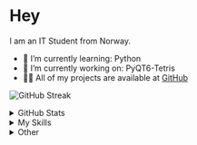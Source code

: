 # Hey
I am an IT Student from Norway.

- 🌱 I’m currently learning: Python
- 🔭 I’m currently working on: PyQT6-Tetris
- 👨‍💻 All of my projects are available at [GitHub](https://github.com/Hiroshji?tab=repositories)

![GitHub Streak](https://github-readme-streak-stats.herokuapp.com?user=hiroshji&theme=dracula&date_format=M%2Fd%5B%2FY%5D)

<details>
  <summary>GitHub Stats</summary>
  <a href="https://github.com/anuraghazra/github-readme-stats" title="Go to Source">
    <img height="155" align="center" src="https://github-readme-stats.vercel.app/api?username=hiroshji&show_icons=true&theme=dracula" style="max-width: 100%;">
  </a>
  <a href="https://github.com/anuraghazra/github-readme-stats">
    <img height="155" align="center" src="https://github-readme-stats.vercel.app/api/top-langs/?username=hiroshji&langs_count=8&layout=compact&theme=dracula" style="max-width: 100%;">
  </a>
</details>
  
<details>
  <summary>My Skills</summary>

  ### Languages
  ![Python](https://img.shields.io/badge/Python-3776AB?style=for-the-badge&logo=python&logoColor=white)
  ![HTML5](https://img.shields.io/badge/HTML5-E34F26?style=for-the-badge&logo=html5&logoColor=white)
  ![CSS3](https://img.shields.io/badge/CSS3-1572B6?style=for-the-badge&logo=css3&logoColor=white)
  ![MySQL](https://img.shields.io/badge/MySQL-4479A1?style=for-the-badge&logo=mysql&logoColor=white)

  ### Frameworks
  ![SQLAlchemy](https://img.shields.io/badge/SQLAlchemy-323330?style=for-the-badge&logo=sqlalchemy&logoColor=white)
  ![Qt](https://img.shields.io/badge/Qt-41CD52?style=for-the-badge&logo=qt&logoColor=white)

  ### Version Control
  ![Git](https://img.shields.io/badge/Git-F05032?style=for-the-badge&logo=git&logoColor=white)
  ![GitHub](https://img.shields.io/badge/GitHub-181717?style=for-the-badge&logo=github&logoColor=white)

  ### Software
  ![Aseprite](https://img.shields.io/static/v1?style=for-the-badge&message=Aseprite&color=7D929E&logo=Aseprite&logoColor=FFFFFF&label=)
  ![Blender](https://img.shields.io/badge/Blender-E87D0D?logo=blender&logoColor=fff&style=for-the-badge)
</details>

<details>
  <summary>Other</summary>
</details>

